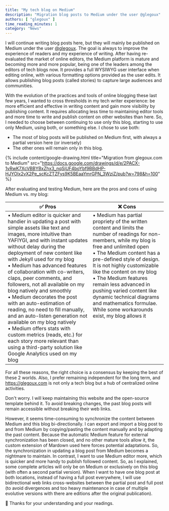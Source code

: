 ```yaml
---
title: "My tech blog on Medium"
description: "Migration blog posts to Medium under the user @glegoux"
authors: [ "glegoux" ]
time_reading_minutes: 1
category: "News"
---
```


I will continue writing blog posts here, but they will mainly be published on Medium under the user [@glegoux](https://medium.com/@glegoux). The goal is always to improve the experience of readers and my experience of writing. After having re-evaluated the market of online editors, the Medium platform is mature and becoming more and more popular, being one of the leaders among the editors of tech blogs now. It provides a full WYSIWYG user interface when editing online, with various formatting options provided as the user edits. It allows publishing blog posts (called stories) to capture large audiences and communities.

With the evolution of the practices and tools of online blogging these last few years, I wanted to cross thresholds in my tech writer experience: be more efficient and effective in writing content and gain more visibility by publishing content. It requires allocating less time to maintaining editor tools and more time to write and publish content on other websites than here. So, I needed to choose between continuing to use only this blog, starting to use only Medium, using both, or something else. I chose to use both:

* The most of blog posts will be published on Medium first, with always a partial version here (or inversely)
* The other ones will remain only in this blog.

{% include content/google-drawing.html 
  title="Migration from glegoux.com to Medium" 
  src="https://docs.google.com/drawings/d/e/2PACX-1vRwK7XcVBBYBxZhx3_nqSjUF4boYbf9BBdHP-HJYOlx2vX2Pe_scKcZTZFys9K5BEaaYmrGPN_3WziZ/pub?w=798&h=100" 
%}

After evaluating and testing Medium, here are the pros and cons of using Medium vs. my blog:

<table>
  <thead>
    <tr class="text-center">
      <th>✅ Pros</th>
      <th>❌ Cons</th>
    </tr>
  </thead>
  <tr>
    <td style="vertical-align: top;">
• Medium editor is quicker and handier in updating a post with simple assets like text and images, more intuitive than YAFIYGI, and with instant updates without delay during the deployment of new content like with Jekyll used for my blog<br>
• Medium has advanced features of collaboration with co-writers, claps, peer comments, and followers, not all available on my blog natively and smoothly<br>
• Medium decorates the post with an auto-estimation of reading, no need to fill manually, and an auto-listen generation not available on my blog natively<br>
• Medium offers stats with custom metrics (reads, etc.) for each story more relevant than using a third-party solution like Google Analytics used on my blog
    </td>
    <td style="vertical-align: top;">
• Medium has partial propriety of the written content and limits the number of readings for non-members, while my blog is free and unlimited open<br>
• The Medium content has a pre-defined style of design. It is not highly customizable like the content on my blog<br>
• The Medium features remain less advanced in pushing varied content like dynamic technical diagrams and mathematics formulae. While some workarounds exist, my blog allows it
    </td>
  </tr>
</table>

For all these reasons, the right choice is a consensus by keeping the best of these 2 worlds. Also, I prefer remaining independent for the long term,
and <https://glegoux.com> is not only a tech blog but a hub of centralized online activities.

Don't worry. I will keep maintaining this website and the open-source template behind it. To avoid breaking changes, the past blog posts will remain accessible without breaking their web links.

However, it seems time-consuming to synchronize the content between Medium and this blog bi-directionally. I can export and import a blog post to and from Medium by copying/pasting the content manually and by adapting the past content. Because the automatic Medium feature for external synchronization has been closed, and no other mature tools allow it, the custom extension of Mardown used here forces potential adaptations. So, the synchronization in updating a blog post from Medium becomes a nightmare to maintain. In contrast, I want to use Medium editor more, which is quicker and more handy to publish followed content. So, as I explained, some complete articles will only be on Medium or exclusively on this blog (with often a second partial version). When I want to have one blog post at both locations, instead of having a full post everywhere, I will use bidirectional web links cross-websites between the partial post and full post (to avoid divergences and too heavy maintenance in case of multiple evolutive versions with there are editions after the original publication).

🙏 Thanks for your understanding and your readings.

<div style="height: 200px"></div>
